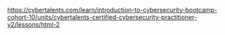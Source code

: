 https://cybertalents.com/learn/introduction-to-cybersecurity-bootcamp-cohort-10/units/cybertalents-certified-cybersecurity-practitioner-v2/lessons/html-2